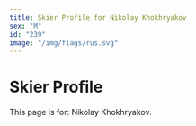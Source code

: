 ```yaml
---
title: Skier Profile for Nikolay Khokhryakov
sex: "M"
id: "239"
image: "/img/flags/rus.svg" 
---
```


# Skier Profile

This page is for: Nikolay Khokhryakov.
    